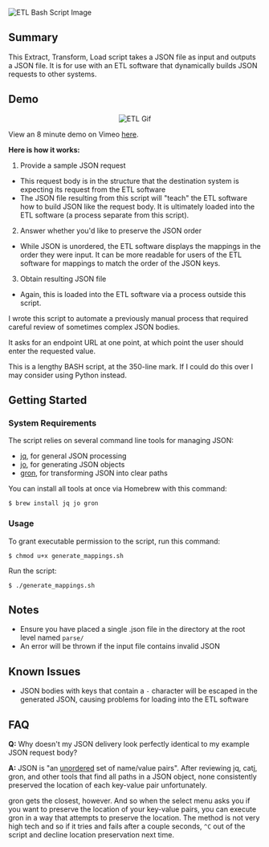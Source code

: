 ![ETL Bash Script Image](https://res.cloudinary.com/ab91/image/upload/v1576821949/ETL%20Script/etl_script.png)

## Summary

This Extract, Transform, Load script takes a JSON file as input and outputs a JSON file. It is for use with an ETL software that dynamically builds JSON requests to other systems.

## Demo

<p align="center">
  <img src="https://res.cloudinary.com/ab91/image/upload/v1591016740/Portfolio%20New/excerpt2.gif" alt="ETL Gif"/>
</p>

View an 8 minute demo on Vimeo [here](https://vimeo.com/425395861).

**Here is how it works:**

1. Provide a sample JSON request
* This request body is in the structure that the destination system is expecting its request from the ETL software
* The JSON file resulting from this script will "teach" the ETL software how to build JSON like the request body. It is ultimately loaded into the ETL software (a process separate from this script).

2. Answer whether you'd like to preserve the JSON order
* While JSON is unordered, the ETL software displays the mappings in the order they were input. It can be more readable for users of the ETL software for mappings to match the order of the JSON keys.

3. Obtain resulting JSON file
* Again, this is loaded into the ETL software via a process outside this script.

I wrote this script to automate a previously manual process that required careful review of sometimes complex JSON bodies. 

It asks for an endpoint URL at one point, at which point the user should enter the requested value.

This is a lengthy BASH script, at the 350-line mark. If I could do this over I may consider using Python instead.

## Getting Started
### System Requirements
The script relies on several command line tools for managing JSON:

* [jq](https://stedolan.github.io/jq/), for general JSON processing
* [jo](https://github.com/jpmens/jo), for generating JSON objects
* [gron](https://github.com/tomnomnom/gron), for transforming JSON into clear paths

You can install all tools at once via Homebrew with this command:
```
$ brew install jq jo gron
```

### Usage
To grant executable permission to the script, run this command:
```
$ chmod u+x generate_mappings.sh
```

Run the script:
```
$ ./generate_mappings.sh
```

## Notes
* Ensure you have placed a single .json file in the directory at the root level named `parse/`
* An error will be thrown if the input file contains invalid JSON

## Known Issues
* JSON bodies with keys that contain a `-` character will be escaped in the generated JSON, causing problems for loading into the ETL software

## FAQ

**Q:** Why doesn't my JSON delivery look perfectly identical to my example JSON request body?

**A:** JSON is "an [unordered](https://www.json.org) set of name/value pairs". After reviewing jq, catj, gron, and other tools that find all paths in a JSON object, none consistently preserved the location of each key-value pair unfortunately. 

gron gets the closest, however. And so when the select menu asks you if you want to preserve the location of your key-value pairs, you can execute gron in a way that attempts to preserve the location. The method is not very high tech and so if it tries and fails after a couple seconds, `^C` out of the script and decline location preservation next time.
